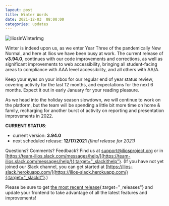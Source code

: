 ```yaml
---
layout: post
title: Winter Words
date: 2021-12-03  08:00:00
categories: updates
---
```


![IliosInWinterImg](https://mcusercontent.com/845c4ebabb5b5ae7a6372c715/images/c64df7e3-1109-cf02-f181-d8d945740b65.png)

Winter is indeed upon us, as we enter Year Three of the pandemically New Normal, and here at Ilios we have been busy at work. The current release of **v3.94.0**, continues with our code improvements and corrections, as well as significant improvements to web accessibility, bringing all student-facing areas to compliance with AAA level accessibility, and all others with AA/A.

Keep your eyes on your inbox for our regular end of year status review, covering activity for the last 12 months, and expectations for the next 6 months. Expect it out in early January for your reading pleasure.

As we head into the holiday season slowdown, we will continue to work on the platform, but the team will be spending a little bit more time on home & family, recharging for another burst of activity on reporting and presentation improvements in 2022.




__CURRENT STATUS__:
- current version: __3.94.0__
- next scheduled release: __12/17/2021__ *(final release for 2021)*


Questions? Comments? Feedback? Find us at
 [support@iliosproject.org](mailto:support@iliosproject.org) or in [https://team-ilios.slack.com/messages/help/](https://team-ilios.slack.com/messages/help/){:target="_slackithelp"}.  (If you have not yet joined our Slack channel, you can get started at [https://ilios-slack.herokuapp.com/](https://ilios-slack.herokuapp.com/){:target="_slackit"}.)

Please be sure to get [the most recent release](https://www.github.com/ilios/ilios/releases/latest){:target="_releases"} and update your frontend to take advantage of all the latest features and improvements!
